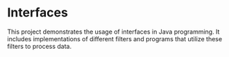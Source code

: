 # Interfaces
This project demonstrates the usage of interfaces in Java programming. It includes implementations of different filters and programs that utilize these filters to process data.
